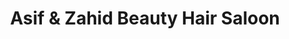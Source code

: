 ---
title: "Asif & Zahid Beauty Hair Saloon"
url: /karachi/asif-und-zahid-beauty-hair-saloon/
shop: Friseur
---